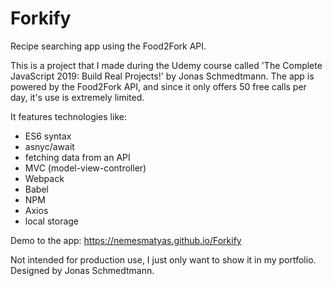 # Forkify
Recipe searching app using the Food2Fork API.

This is a project that I made during the Udemy course called 'The Complete JavaScript 2019: Build Real Projects!' by Jonas Schmedtmann.
The app is powered by the Food2Fork API, and since it only offers 50 free calls per day, it's use is extremely limited.

It features technologies like:
- ES6 syntax
- asnyc/await
- fetching data from an API
- MVC (model-view-controller)
- Webpack
- Babel
- NPM
- Axios
- local storage


Demo to the app: https://nemesmatyas.github.io/Forkify



Not intended for production use, I just only want to show it in my portfolio.
Designed by Jonas Schmedtmann.
